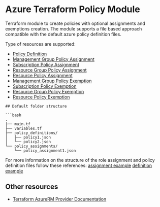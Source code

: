 # Azure Terraform Policy Module

Terraform module to create policies with optional assignments and exemptions creation.
The module supports a file based approach compatible with the default azure policy definition files.

Type of resources are supported:

* [Policy Definition](https://registry.terraform.io/providers/hashicorp/azurerm/latest/docs/resources/policy_definition)
* [Management Group Policy Assignment](https://registry.terraform.io/providers/hashicorp/azurerm/latest/docs/resources/management_group_policy_assignment)
* [Subscription Policy Assignment](https://registry.terraform.io/providers/hashicorp/azurerm/latest/docs/resources/subscription_policy_assignment)
* [Resource Group Policy Assignment](https://registry.terraform.io/providers/hashicorp/azurerm/latest/docs/resources/resource_group_policy_assignment)
* [Resource Policy Assignment](https://registry.terraform.io/providers/hashicorp/azurerm/latest/docs/resources/resource_policy_assignment)
* [Management Group Policy Exemption](https://registry.terraform.io/providers/hashicorp/azurerm/latest/docs/resources/management_group_policy_exemption)
* [Subscription Policy Exemption](https://registry.terraform.io/providers/hashicorp/azurerm/latest/docs/resources/subscription_policy_exemption)
* [Resource Group Policy Exemption](https://registry.terraform.io/providers/hashicorp/azurerm/latest/docs/resources/resource_group_policy_exemption)
* [Resource Policy Exemption](https://registry.terraform.io/providers/hashicorp/azurerm/latest/docs/resources/resource_policy_exemption)


```
## Default folder structure

```bash
.
├── main.tf
├── variables.tf
├── policy_definitions/
│   ├── policy1.json
│   └── policy2.json
└── policy_assignments/
    └── policy_assignment1.json
```

For more information on the structure of the role assignment and policy definition files follow these references:
[assignment example](examples/simple-example/policy_assignments/assignment.json.example)
[definition example](examples/simple-example/policies/testPolicy.json)

## Other resources

* [Terraform AzureRM Provider Documentation](https://www.terraform.io/docs/providers/azurerm/index.html)
